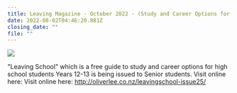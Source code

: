 ```yaml
---
title: Leaving Magazine - October 2022 - (Study and Career Options for Year 12-13)
date: 2022-08-02T04:46:20.881Z
closing_date: ""
file: ""
---
```

![](https://res.cloudinary.com/whanganuihigh/image/upload/v1666126793/Careers%20and%20Vocational/Leaving_School_Magazine_-_25.jpg)

"Leaving School" which is a free guide to study and career options for high school students Years 12-13 is being issued to Senior students.  Visit online here: Visit online here: http://oliverlee.co.nz/leavingschool-issue25/